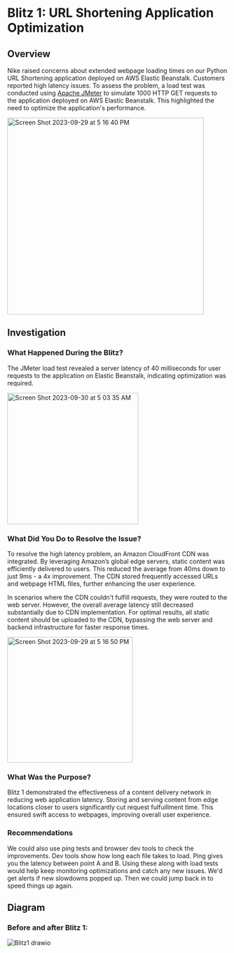 # Blitz 1: URL Shortening Application Optimization

## Overview

Nike raised concerns about extended webpage loading times on our Python URL Shortening application deployed on AWS Elastic Beanstalk. Customers reported high latency issues. To assess the problem, a load test was conducted using [Apache JMeter](https://jmeter.apache.org/) to simulate 1000 HTTP GET requests to the application deployed on AWS Elastic Beanstalk. This highlighted the need to optimize the application's performance.

<img width="448" alt="Screen Shot 2023-09-29 at 5 16 40 PM" src="https://github.com/belindadunu/Blitz1/assets/139175163/f3bff27e-dd06-4f3c-be56-4e5d52a7d30f">

## Investigation

### What Happened During the Blitz?

The JMeter load test revealed a server latency of 40 milliseconds for user requests to the application on Elastic Beanstalk, indicating optimization was required.

<img width="299" alt="Screen Shot 2023-09-30 at 5 03 35 AM" src="https://github.com/belindadunu/Blitz1/assets/139175163/f48efd55-1c2e-4f30-b3f2-5edf63b42e7f">

### What Did You Do to Resolve the Issue?

To resolve the high latency problem, an Amazon CloudFront CDN was integrated. By leveraging Amazon’s global edge servers, static content was efficiently delivered to users. This reduced the average from 40ms down to just 9ms - a 4x improvement. The CDN stored frequently accessed URLs and webpage HTML files, further enhancing the user experience.

In scenarios where the CDN couldn't fulfill requests, they were routed to the web server. However, the overall average latency still decreased substantially due to CDN implementation. For optimal results, all static content should be uploaded to the CDN, bypassing the web server and backend infrastructure for faster response times.

<img width="286" alt="Screen Shot 2023-09-29 at 5 16 50 PM" src="https://github.com/belindadunu/Blitz1/assets/139175163/fe4863d0-7296-4296-961d-4b5f8bf9124e">


### What Was the Purpose?

Blitz 1 demonstrated the effectiveness of a content delivery network in reducing web application latency. Storing and serving content from edge locations closer to users significantly cut request fulfuillment time. This ensured swift access to webpages, improving overall user experience. 

### Recommendations

We could also use ping tests and browser dev tools to check the improvements. Dev tools show how long each file takes to load. Ping gives you the latency between point A and B. Using these along with load tests would help keep monitoring optimizations and catch any new issues. We'd get alerts if new slowdowns popped up. Then we could jump back in to speed things up again.

## Diagram

### Before and after Blitz 1:

![Blitz1 drawio](https://github.com/belindadunu/Blitz1/assets/139175163/5603abc8-325d-4044-949a-24dc4145bdd7)
